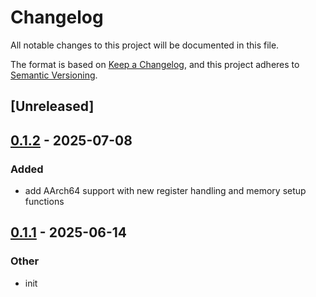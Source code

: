 # Changelog

All notable changes to this project will be documented in this file.

The format is based on [Keep a Changelog](https://keepachangelog.com/en/1.0.0/),
and this project adheres to [Semantic Versioning](https://semver.org/spec/v2.0.0.html).

## [Unreleased]

## [0.1.2](https://github.com/rcore-os/pie-boot/compare/pie-boot-macros-v0.1.1...pie-boot-macros-v0.1.2) - 2025-07-08

### Added

- add AArch64 support with new register handling and memory setup functions

## [0.1.1](https://github.com/rcore-os/pie-boot/compare/pie-boot-macros-v0.1.0...pie-boot-macros-v0.1.1) - 2025-06-14

### Other

- init
